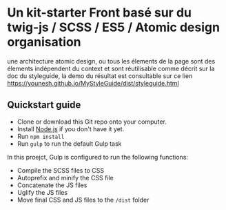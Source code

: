 # Un kit-starter Front basé sur du  twig-js / SCSS / ES5 / Atomic design organisation
 une architecture atomic design, ou tous les élements de la page sont des élements indépendent du context et sont réutilisable comme décrit sur la doc du styleguide, la demo du résultat est consultable sur ce lien https://younesh.github.io/MyStyleGuide/dist/styleguide.html 

## Quickstart guide

* Clone or download this Git repo onto your computer.
* Install [Node.js](https://nodejs.org/en/) if you don't have it yet.
* Run `npm install`
* Run `gulp` to run the default Gulp task

In this proejct, Gulp is configured to run the following functions:

* Compile the SCSS files to CSS
* Autoprefix and minify the CSS file
* Concatenate the JS files
* Uglify the JS files
* Move final CSS and JS files to the `/dist` folder
